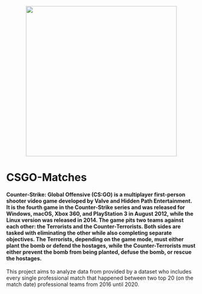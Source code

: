 <p align='center'>
<img src='https://user-images.githubusercontent.com/91806138/149022039-316f4549-fc7a-4896-bc5c-cf3914b48b75.jpg' width=400 />
</p>

# CSGO-Matches


#### Counter-Strike: Global Offensive (CS:GO) is a multiplayer first-person shooter video game developed by Valve and Hidden Path Entertainment. It is the fourth game in the Counter-Strike series and was released for Windows, macOS, Xbox 360, and PlayStation 3 in August 2012, while the Linux version was released in 2014. The game pits two teams against each other: the Terrorists and the Counter-Terrorists. Both sides are tasked with eliminating the other while also completing separate objectives. The Terrorists, depending on the game mode, must either plant the bomb or defend the hostages, while the Counter-Terrorists must either prevent the bomb from being planted, defuse the bomb, or rescue the hostages.

This project aims to analyze data from provided by a dataset who includes every single professional match that happened between two top 20 (on the match date) professional teams from 2016 until 2020.
